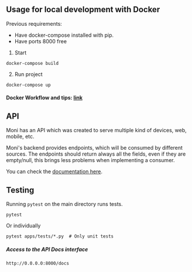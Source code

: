 ## Usage for local development with Docker

Previous requirements:

- Have docker-compose installed with pip.
- Have ports 8000 free

1. Start
```
docker-compose build
```

2. Run project

```
docker-compose up
```

#### Docker Workflow and tips: [link](documentation/readme/DOCKER_TIPS.md)

## API

Moni has an API which was created to serve multiple kind of devices, web, mobile, etc.

Moni's backend provides endpoints, which will be consumed by different sources.
The endpoints should return always all the fields, even if they are empty/null, this brings less problems when implementing a consumer.

You can check the [documentation here](documentation/readme/API_README.md).

## Testing

Running `pytest` on the main directory runs tests.

    pytest

Or individually

    pytest apps/tests/*.py  # Only unit tests

##### Access to the API Docs interface

```
http://0.0.0.0:8000/docs
```
